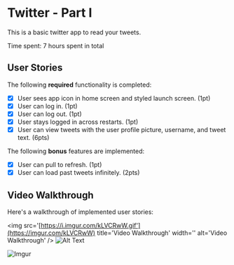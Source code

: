 # Twitter - Part I

This is a basic twitter app to read your tweets.

Time spent: 7 hours spent in total

## User Stories

The following **required** functionality is completed:

- [X] User sees app icon in home screen and styled launch screen. (1pt)
- [X] User can log in. (1pt)
- [X] User can log out. (1pt)
- [X] User stays logged in across restarts. (1pt)
- [X] User can view tweets with the user profile picture, username, and tweet text. (6pts)

The following **bonus** features are implemented:

- [X] User can pull to refresh. (1pt)
- [X] User can load past tweets infinitely. (2pts)

## Video Walkthrough

Here's a walkthrough of implemented user stories:

<img src='[https://i.imgur.com/kLVCRwW.gif'](https://imgur.com/kLVCRwW) title='Video Walkthrough' width='' alt='Video Walkthrough' />
![Alt Text](https://i.imgur.com/kLVCRwW.gif)

 
 ![Imgur](https://imgur.com/O5dp1YT.gif)
